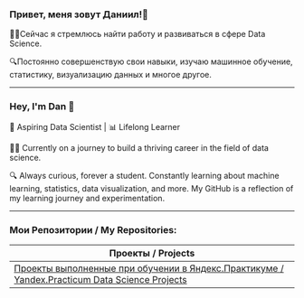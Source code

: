 ### Привет, меня зовут Даниил!👋

👨‍💻Сейчас я стремлюсь найти работу и развиваться в сфере Data Science.

🔍Постоянно совершенствую свои навыки, изучаю машинное обучение, статистику, визуализацию данных и многое другое.

---

### Hey, I'm Dan 👋

🌱 Aspiring Data Scientist | 📊 Lifelong Learner

👨‍💻 Currently on a journey to build a thriving career in the field of data science. 

🔍 Always curious, forever a student. Constantly learning about machine learning, statistics, data visualization, and more. My GitHub is a reflection of my learning journey and experimentation.


---
###  Мои Репозитории / My Repositories:
| Проекты / Projects | 
|-------------------|
| [Проекты выполненные при обучении в Яндекс.Практикуме / Yandex.Practicum Data Science Projects ](https://github.com/dantoday/educational_projects.git) |

